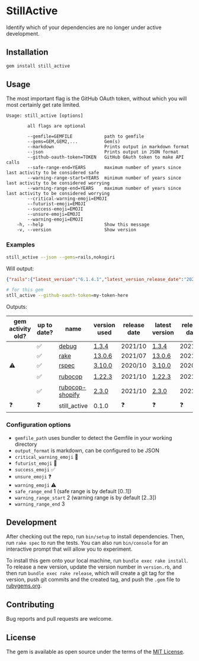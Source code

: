 # StillActive

Identify which of your dependencies are no longer under active development.

## Installation

```bash
gem install still_active
```

## Usage

The most important flag is the GitHub OAuth token, without which you will most certainly get rate limited.

```text
Usage: still_active [options]

        all flags are optional

        --gemfile=GEMFILE            path to gemfile
        --gems=GEM,GEM2,...          Gem(s)
        --markdown                   Prints output in markdown format
        --json                       Prints output in JSON format
        --github-oauth-token=TOKEN   GitHub OAuth token to make API calls
        --safe-range-end=YEARS       maximum number of years since last activity to be considered safe
        --warning-range-start=YEARS  minimum number of years since last activity to be considered worrying
        --warning-range-end=YEARS    maximum number of years since last activity to be considered worrying
        --critical-warning-emoji=EMOJI
        --futurist-emoji=EMOJI
        --success-emoji=EMOJI
        --unsure-emoji=EMOJI
        --warning-emoji=EMOJI
    -h, --help                       Show this message
    -v, --version                    Show version
```

### Examples

```bash
still_active --json --gems=rails,nokogiri
```

Will output:

```json
{"rails":{"latest_version":"6.1.4.1","latest_version_release_date":"2021-08-19 16:27:05 UTC","latest_pre_release_version":"7.0.0.alpha2","latest_pre_release_version_release_date":"2021-09-15 23:16:26 UTC","repository_url":"https://github.com/rails/rails","last_commit_date":"2021-11-06 09:16:40 UTC","ruby_gems_url":"https://rubygems.org/gems/rails"},"nokogiri":{"latest_version":"1.12.5","latest_version_release_date":"2021-09-27 19:03:57 UTC","latest_pre_release_version":"1.12.0.rc1","latest_pre_release_version_release_date":"2021-07-09 20:00:11 UTC","repository_url":"https://github.com/sparklemotion/nokogiri","last_commit_date":"2021-11-06 16:44:55 UTC","ruby_gems_url":"https://rubygems.org/gems/nokogiri"}}
```

```bash
# for this gem
stll_active --github-oauth-token=my-token-here
```

Outputs:

| gem activity old? | up to date? | name                                                           | version used                                                      | release date | latest version                                                    | release date | latest pre-release version                                           | release date | last commit date                                       |
| ----------------- | ----------- | -------------------------------------------------------------- | ----------------------------------------------------------------- | ------------ | ----------------------------------------------------------------- | ------------ | -------------------------------------------------------------------- | ------------ | ------------------------------------------------------ |
|                   | ✅           | [debug](https://github.com/ruby/debug)                         | [1.3.4](https://rubygems.org/gems/debug/versions/1.3.4)           | 2021/10      | [1.3.4](https://rubygems.org/gems/debug/versions/1.3.4)           | 2021/10      | [1.0.0.rc2](https://rubygems.org/gems/debug/versions/1.0.0.rc2)      | 2021/09      | [2021/11](https://github.com/ruby/debug)               |
|                   | ✅           | [rake](https://github.com/ruby/rake)                           | [13.0.6](https://rubygems.org/gems/rake/versions/13.0.6)          | 2021/07      | [13.0.6](https://rubygems.org/gems/rake/versions/13.0.6)          | 2021/07      | [13.0.0.pre.1](https://rubygems.org/gems/rake/versions/13.0.0.pre.1) | 2019/09      | [2021/07](https://github.com/ruby/rake)                |
| ⚠️                 | ✅           | [rspec](https://github.com/rspec/rspec)                        | [3.10.0](https://rubygems.org/gems/rspec/versions/3.10.0)         | 2020/10      | [3.10.0](https://rubygems.org/gems/rspec/versions/3.10.0)         | 2020/10      | [3.6.0.beta2](https://rubygems.org/gems/rspec/versions/3.6.0.beta2)  | 2016/12      | [2021/10](https://github.com/rspec/rspec)              |
|                   | ✅           | [rubocop](https://github.com/rubocop/rubocop)                  | [1.22.3](https://rubygems.org/gems/rubocop/versions/1.22.3)       | 2021/10      | [1.22.3](https://rubygems.org/gems/rubocop/versions/1.22.3)       | 2021/10      | ❓                                                                    | ❓            | [2021/11](https://github.com/rubocop/rubocop)          |
|                   | ✅           | [rubocop-shopify](https://github.com/Shopify/ruby-style-guide) | [2.3.0](https://rubygems.org/gems/rubocop-shopify/versions/2.3.0) | 2021/10      | [2.3.0](https://rubygems.org/gems/rubocop-shopify/versions/2.3.0) | 2021/10      | ❓                                                                    | ❓            | [2021/11](https://github.com/Shopify/ruby-style-guide) |
| ❓                 | ❓           | still_active                                                   | 0.1.0                                                             | ❓            | ❓                                                                 | ❓            | ❓                                                                    | ❓            | ❓                                                      |

### Configuration options

- `gemfile_path` uses bundler to detect the Gemfile in your working directory
- `output_format` is markdown, can be configured to be JSON
- `critical_warning_emoji` 🚩
- `futurist_emoji` 🔮
- `success_emoji` ✅
- `unsure_emoji` ❓
- `warning_emoji` ⚠️
- `safe_range_end` 1 (safe range is by default [0..1])
- `warning_range_start`  2 (warning range is by default [2..3])
- `warning_range_end`  3

## Development

After checking out the repo, run `bin/setup` to install dependencies. Then, run `rake spec` to run the tests. You can also run `bin/console` for an interactive prompt that will allow you to experiment.

To install this gem onto your local machine, run `bundle exec rake install`. To release a new version, update the version number in `version.rb`, and then run `bundle exec rake release`, which will create a git tag for the version, push git commits and the created tag, and push the `.gem` file to [rubygems.org](https://rubygems.org).

## Contributing

Bug reports and pull requests are welcome.

## License

The gem is available as open source under the terms of the [MIT License](https://opensource.org/licenses/MIT).

